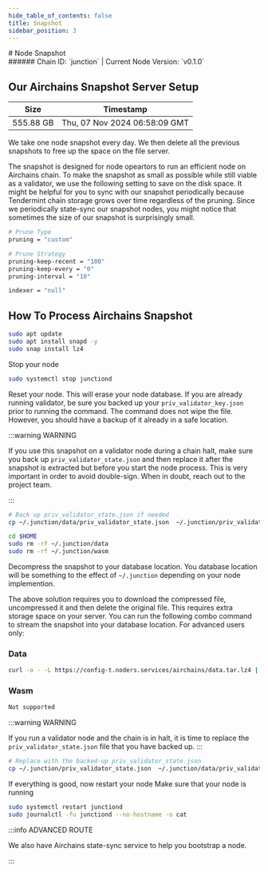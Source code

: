 ```yaml
---
hide_table_of_contents: false
title: Snapshot
sidebar_position: 3
---
```


<div class="h1-with-icon icon-airchains">
# Node Snapshot
</div>
###### Chain ID: `junction` | Current Node Version: `v0.1.0`

## Our Airchains Snapshot Server Setup

| Size   | Timestamp    |
|--------|--------------|
| 555.88 GB | Thu, 07 Nov 2024 06:58:09 GMT  |


We take one node snapshot every day. We then delete all the previous snapshots to free up the space on the file server.

The snapshot is designed for node opeartors to run an efficient node on Airchains chain. To make the snapshot as small as possible while still viable as a validator, we use the following setting to save on the disk space. It might be helpful for you to sync with our snapshot periodically because Tendermint chain storage grows over time regardless of the pruning. Since we periodically state-sync our snapshot nodes, you might notice that sometimes the size of our snapshot is surprisingly small.

```bash title="app.toml"
# Prune Type
pruning = "custom"

# Prune Strategy
pruning-keep-recent = "100"
pruning-keep-every = "0"
pruning-interval = "10"
```

```bash title="config.toml"
indexer = "null"
```

## How To Process Airchains Snapshot
```bash
sudo apt update
sudo apt install snapd -y
sudo snap install lz4
```

Stop your node
```bash
sudo systemctl stop junctiond
```
Reset your node. This will erase your node database. If you are already running validator, be sure you backed up your `priv_validator_key.json` prior to running the command. The command does not wipe the file. However, you should have a backup of it already in a safe location.

:::warning WARNING

If you use this snapshot on a validator node during a chain halt, make sure you back up `priv_validator_state.json` and then replace it after the snapshot is extracted but before you start the node process. This is very important in order to avoid double-sign. When in doubt, reach out to the project team.

:::

```bash
# Back up priv_validator_state.json if needed
cp ~/.junction/data/priv_validator_state.json  ~/.junction/priv_validator_state.json

cd $HOME
sudo rm -rf ~/.junction/data
sudo rm -rf ~/.junction/wasm
```

Decompress the snapshot to your database location. You database location will be something to the effect of `~/.junction` depending on your node implemention.

The above solution requires you to download the compressed file, uncompressed it and then delete the original file. This requires extra storage space on your server. You can run the following combo command to stream the snapshot into your database location. For advanced users only:
### Data
```bash
curl -o - -L https://config-t.noders.services/airchains/data.tar.lz4 | lz4 -d | tar -x -C ~/.junction
```
### Wasm
```bash
Not supported
```

:::warning WARNING

If you run a validator node and the chain is in halt, it is time to replace the `priv_validator_state.json` file that you have backed up.
:::

```bash
# Replace with the backed-up priv_validator_state.json
cp ~/.junction/priv_validator_state.json  ~/.junction/data/priv_validator_state.json
```

If everything is good, now restart your node
Make sure that your node is running

```bash
sudo systemctl restart junctiond
sudo journalctl -fu junctiond --no-hostname -o cat
```

:::info ADVANCED ROUTE

We also have Airchains state-sync service to help you bootstrap a node.

:::